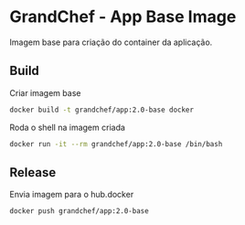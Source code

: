 # GrandChef - App Base Image
Imagem base para criação do container da aplicação.

## Build

Criar imagem base
```sh
docker build -t grandchef/app:2.0-base docker
```

Roda o shell na imagem criada
```sh
docker run -it --rm grandchef/app:2.0-base /bin/bash
```

## Release

Envia imagem para o hub.docker
```sh
docker push grandchef/app:2.0-base
```
